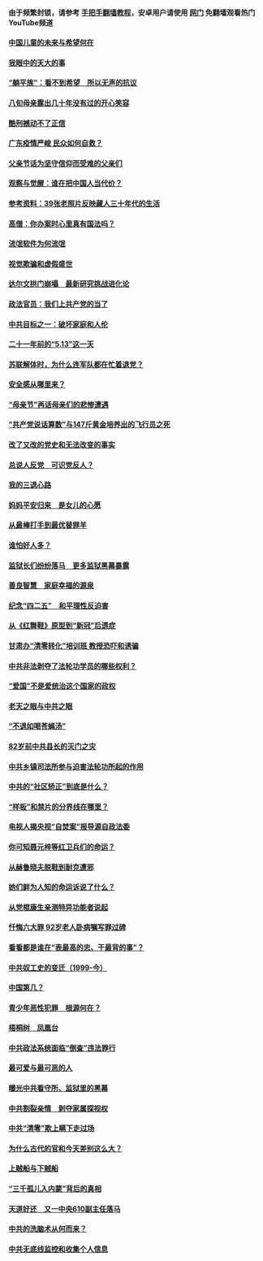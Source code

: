 #### 由于频繁封锁，请参考 [手把手翻墙教程](https://github.com/gfw-breaker/guides/wiki/)，安卓用户请使用 [网门](https://github.com/gfw-breaker/nogfw/blob/master/dl.md?t=07052300) 免翻墙观看热门YouTube频道 

#### [中国儿童的未来与希望何在](../pages/19/427680.md?t=07052300) 

#### [我眼中的天大的事](../pages/19/427619.md?t=07052300) 

#### [“躺平族”：看不到希望　所以无声的抗议](../pages/19/427464.md?t=07052300) 

#### [八旬母亲露出几十年没有过的开心笑容](../pages/19/427429.md?t=07052300) 

#### [酷刑撼动不了正信](../pages/19/427414.md?t=07052300) 

#### [广东疫情严峻 民众如何自救？](../pages/19/427311.md?t=07052300) 

#### [父亲节话为坚守信仰而受难的父亲们](../pages/19/427033.md?t=07052300) 

#### [观察与觉醒：谁在把中国人当代价？](../pages/19/426987.md?t=07052300) 

#### [参考资料：39张老照片反映藏人三十年代的生活](../pages/19/426471.md?t=07052300) 

#### [高僧：你办案时心里真有国法吗？](../pages/19/426530.md?t=07052300) 

#### [流氓软件为何流氓](../pages/19/426531.md?t=07052300) 

#### [视觉欺骗和虚假盛世](../pages/19/426443.md?t=07052300) 

#### [达尔文拱门崩塌　最新研究挑战进化论](../pages/19/426009.md?t=07052300) 

#### [政法官员：我们上共产党的当了](../pages/19/425351.md?t=07052300) 

#### [中共目标之一：破坏家庭和人伦](../pages/19/424454.md?t=07052300) 

#### [二十一年前的“5.13”这一天](../pages/19/424814.md?t=07052300) 

#### [苏联解体时，为什么连军队都在忙着退党？](../pages/19/424335.md?t=07052300) 

#### [安全感从哪里来？](../pages/19/424336.md?t=07052300) 

#### [“母亲节”再话母亲们的悲惨遭遇](../pages/19/424234.md?t=07052300) 

#### [“共产党说话算数”与147斤黄金培养出的飞行员之死](../pages/19/424115.md?t=07052300) 

#### [改了又改的党史和无法改变的事实](../pages/19/424037.md?t=07052300) 

#### [总说人反党　可识党反人？](../pages/19/423820.md?t=07052300) 

#### [我的三退心路](../pages/19/423876.md?t=07052300) 

#### [妈妈平安归来　是女儿的心愿](../pages/19/423947.md?t=07052300) 

#### [从最棒打手到最优替罪羊](../pages/19/423819.md?t=07052300) 

#### [谁怕好人多？](../pages/19/423774.md?t=07052300) 

#### [监狱长们纷纷落马　更多监狱黑幕暴露](../pages/19/423787.md?t=07052300) 

#### [善良智慧　家庭幸福的源泉](../pages/19/423632.md?t=07052300) 

#### [纪念“四二五”　和平理性反迫害](../pages/19/423660.md?t=07052300) 

#### [从《红舞鞋》原型到“新冠”后遗症](../pages/19/423509.md?t=07052300) 

#### [甘肃办“清零转化”培训班 教授恐吓和诱骗](../pages/19/423498.md?t=07052300) 

#### [中共非法剥夺了法轮功学员的哪些权利？](../pages/19/423392.md?t=07052300) 

#### [“爱国”不是爱统治这个国家的政权](../pages/19/423029.md?t=07052300) 

#### [老天之眼与中共之眼](../pages/19/423378.md?t=07052300) 

#### [“不退如喝苍蝇汤”](../pages/19/423287.md?t=07052300) 

#### [82岁前中共县长的灭门之灾](../pages/19/423055.md?t=07052300) 

#### [中共乡镇司法所参与迫害法轮功所起的作用](../pages/19/423064.md?t=07052300) 

#### [中共的“社区矫正”到底是什么？](../pages/19/422870.md?t=07052300) 

#### [“样板”和禁片的分界线在哪里？](../pages/19/422704.md?t=07052300) 

#### [电视人揭央视“自焚案”报导源自政法委](../pages/19/422770.md?t=07052300) 

#### [你可知聂元梓等红卫兵们的命运？](../pages/19/422848.md?t=07052300) 

#### [从赫鲁晓夫脱鞋到耐克遭邪](../pages/19/422826.md?t=07052300) 

#### [她们鲜为人知的命运诉说了什么？](../pages/19/422754.md?t=07052300) 

#### [从党棍康生亲测特异功能者说起](../pages/19/422657.md?t=07052300) 

#### [忏悔六大罪 92岁老人卧病嘱写罪过碑](../pages/19/422750.md?t=07052300) 

#### [看看都是谁在“表最高的忠、干最背的事”？](../pages/19/422703.md?t=07052300) 

#### [中共奴工史的变迁（1999-今）](../pages/19/422656.md?t=07052300) 

#### [中国第几？](../pages/19/422496.md?t=07052300) 

#### [青少年恶性犯罪　根源何在？](../pages/19/422449.md?t=07052300) 

#### [梧桐树　凤凰台](../pages/19/422442.md?t=07052300) 

#### [中共政法系统面临“倒查”违法罪行](../pages/19/422497.md?t=07052300) 

#### [最可爱与最可恶的人](../pages/19/422448.md?t=07052300) 

#### [曝光中共看守所、监狱里的黑幕](../pages/19/422390.md?t=07052300) 

#### [中共割裂亲情　剥夺家属探视权](../pages/19/422364.md?t=07052300) 

#### [中共“清零”欺上瞒下走过场](../pages/19/422306.md?t=07052300) 

#### [为什么古代的官和今天差别这么大？](../pages/19/422228.md?t=07052300) 

#### [上贼船与下贼船](../pages/19/422276.md?t=07052300) 

#### [“三千孤儿入内蒙”背后的真相](../pages/19/422229.md?t=07052300) 

#### [天道好还　又一中央610副主任落马](../pages/19/422155.md?t=07052300) 

#### [中共的洗脑术从何而来？](../pages/19/422154.md?t=07052300) 

#### [中共无底线监控和收集个人信息](../pages/19/422039.md?t=07052300) 

